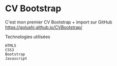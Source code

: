 # CV Bootstrap
C'est mon premier CV Bootstrap + import sur GitHub https://golushi.github.io/CVBootstrap/

Technologies utilisées

    HTML5
    CSS3
    Bootstrap
    Javascript
